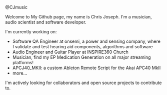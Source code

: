 @CJmusic

Welcome to My Github page, my name is Chris Joseph. I'm a musician, audio scientist and software developer. 

I'm currently working on: 
  - Software QA Engineer at onsemi, a power and sensing company, where I validate and test hearing aid components, algorithms and software 
  - Audio Engineer and Guitar Player at INSPIRE360 Church 
  - Musician, find my EP Medication Generation on all major streaming platforms! 
  - APCJ40_MKII: a custom Ableton Remote Script for the Akai APC40 MkII
  - more... 

I'm actively looking for collaborators and open source projects to contribute to.
